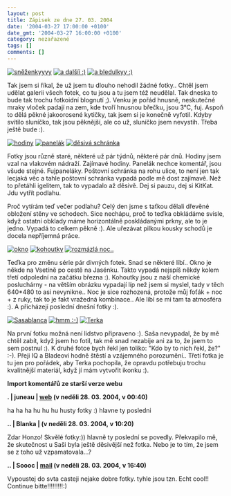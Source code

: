 ```yaml
---
layout: post
title: Zápisek ze dne 27. 03. 2004
date: '2004-03-27 17:00:00 +0100'
date_gmt: '2004-03-27 16:00:00 +0100'
category: nezařazené
tags: []
comments: []
---
```

<div >  <a href="/%base_url%/assets/old-images/snezenky.jpg"><img alt="sněženkyyyy" src="%base_url%/assets/old-images/snezenky.jpg"></a>  <a href="/%base_url%/assets/old-images/snezenky2.jpg"><img alt="a dalšíí :)" src="%base_url%/assets/old-images/snezenky2.jpg"></a>  <a href="/%base_url%/assets/old-images/bledulky.jpg"><img alt="a bledulkyy :)" src="%base_url%/assets/old-images/bledulky.jpg"></a>  </div>
<p>Tak jsem si říkal, že už jsem tu dlouho nehodil žádné fotky.. Chtěl jsem udělat galerii všech fotek, co tu  jsou a tu jsem též neudělal. Tak dneska to bude tak trochu fotkoidní blognutí ;). Venku je pořád hnusně,  neskutečné mraky vloček padají na zem, kde tvoří hnusnou břečku, jsou 3°C, fuj. Aspoň to dělá pěkné jakoorosené  kytičky, tak jsem si je konečně vyfotil. Kdyby svítilo sluníčko, tak jsou pěknější, ale co už, sluníčko jsem  nevystih. Třeba ještě bude :).</p>
<div >  <a href="/%base_url%/assets/old-images/hodiny.jpg"><img alt="hodiny" src="%base_url%/assets/old-images/hodiny.jpg"></a>  <a href="/%base_url%/assets/old-images/panelak.jpg"><img alt="panelák" src="%base_url%/assets/old-images/panelak.jpg"></a>  <a href="/%base_url%/assets/old-images/posta.jpg"><img alt="děsivá schránka" src="%base_url%/assets/old-images/posta.jpg"></a>  </div>
<p>Fotky jsou různě staré, některé už pár týdnů, některé pár dnů. Hodiny jsem vzal na vlakovém nádraží.  Zajímavé hodiny. Panelák nechce komentář, jsou všude stejné. Fujpaneláky. Poštovní schránka na rohu ulice,  to není jen tak lecjaká věc a tahle poštovní schránka vypadá podle mě dost zajímavě. Než to přetáhli  igelitem, tak to vypadalo až děsivě. Dej si pauzu, dej si KitKat. Jdu vytřít podlahu.</p>
<p>Proč vytírám teď večer podlahu? Celý den jsme s taťkou dělali dřevěné obložení stěny ve schodech. Sice  nechápu, proč to teďka obkládáme svisle, když ostatní obklady máme horizontálně poskládanými prkny,  ale to je jedno. Vypadá to celkem pěkně :). Ale uřezávat pilkou kousky schodů je docela nepříjemná práce.</p>
<div >  <a href="/%base_url%/assets/old-images/okno2.jpg"><img alt="okno" src="%base_url%/assets/old-images/okno2.jpg"></a>  <a href="/%base_url%/assets/old-images/kohoutky.jpg"><img alt="kohoutky" src="%base_url%/assets/old-images/kohoutky.jpg"></a>  <a href="/%base_url%/assets/old-images/noc2.jpg"><img alt="rozmázlá noc.." src="%base_url%/assets/old-images/noc2.jpg"></a>  </div>
<p>Teďka pro změnu série pár divných fotek. Snad se některé líbí.. Okno je někde na Vsetíně po cestě  na Jasénku. Takto vypadá nejspíš někdy kolem třetí odpolední na začátku března :). Kohoutky jsou z naší  chemické posluchárny - na větším obrázku vypadají líp než jsem si myslel, tady v těch 640*480 to asi nevynikne..  Noc je sice rozhozená, protože můj foťák + noc + z ruky, tak to je fakt vražedná kombinace.. Ale líbí se mi  tam ta atmosféra :). A přicházejí poslední dnešní fotky :).</p>
<div >  <a href="/%base_url%/assets/old-images/sasablanca.jpg"><img alt="Sasablanca" src="%base_url%/assets/old-images/sasablanca.jpg"></a>  <a href="/%base_url%/assets/old-images/iqblade.jpg"><img alt="hmm :-)" src="%base_url%/assets/old-images/iqblade.jpg"></a>  <a href="/%base_url%/assets/old-images/terka.jpg"><img alt="Terka" src="%base_url%/assets/old-images/terka.jpg"></a>  </div>
<p>Na první fotku možná není lidstvo připraveno :). Saša nevypadal, že by mě chtěl zabít, když jsem ho fotil,  tak mě snad nezabije ani za to, že jsem to sem postnul :). K druhé fotce bych řekl jen toliko: &quot;Kdo by to  nich řekl, že?&quot; :-). Přeji IQ a Bladeovi hodně štěstí a vzájemného porozumění..  Třetí fotka je tu jen pro pořádek, aby Terka pochopila, že opravdu potřebuju trochu kvalitnější materiál,  když jí mám vytvořit ikonku :).</p>
<div class="import-komentaru">
<p><strong>Import komentářů ze starší verze webu</strong></p>
<div class="comment">
<p style="font-weight:bold"><span class="compredmet">.</span> | <span class="comname">juneau</span> |  <a href="http://juneau.wz.cz">web</a> (v&nbsp;neděli&nbsp;28.&nbsp;03.&nbsp;2004,&nbsp;v&nbsp;00:40)</p>
<p>ha ha ha hu hu hu husty fotky :) hlavne ty posledni </p>
</div>
<div class="comment">
<p style="font-weight:bold"><span class="compredmet">..</span> | <span class="comname">Blanka</span> | (v&nbsp;neděli&nbsp;28.&nbsp;03.&nbsp;2004,&nbsp;v&nbsp;10:20)</p>
<p>Zdar Honzo! Skvělé fotky:)) hlavně ty poslední se povedly. Překvapilo mě, že skutečnost u Saši byla ještě děsivější než fotka. Nebo je to tím, že jsem se z toho už vzpamatovala...? </p>
</div>
<div class="comment">
<p style="font-weight:bold"><span class="compredmet">..</span> | <span class="comname">Soooc</span> |  <a href="mailto:xsoc@post.cz">mail</a> (v&nbsp;neděli&nbsp;28.&nbsp;03.&nbsp;2004,&nbsp;v&nbsp;16:40)</p>
<p>Vypoustej do svta casteji nejake dobre fotky. tyhle jsou tzn. Echt cool!! Continue bitte!!!!!!!!!:) </p>
</div>
</div>
